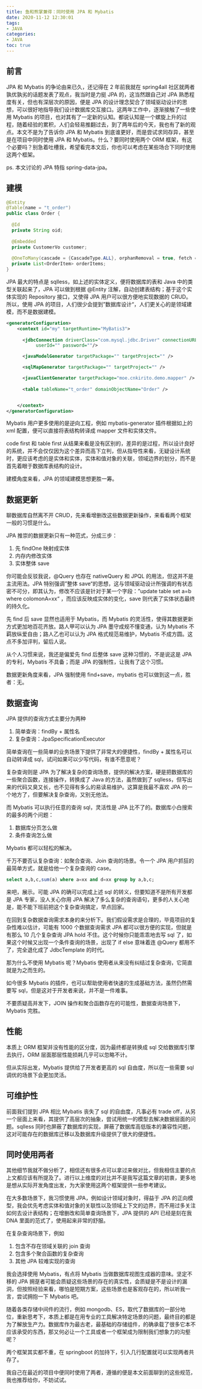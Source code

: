 ```yaml
---
title: 鱼和熊掌兼得：同时使用 JPA 和 Mybatis
date: 2020-11-12 12:30:01
tags:
- JAVA
categories:
- JAVA
toc: true
---
```


## 前言

JPA 和 Mybatis 的争论由来已久，还记得在 2 年前我就在 spring4all 社区就两者孰优孰劣的话题发表了观点，我当时是力挺 JPA 的，这当然跟自己对 JPA 熟悉程度有关，但也有深层次的原因，便是 JPA 的设计理念契合了领域驱动设计的思想，可以很好地指导我们设计数据库交互接口。这两年工作中，逐渐接触了一些使用 Mybatis 的项目，也对其有了一定新的认知。都说认知是一个螺旋上升的过程，随着经验的累积，人们会轻易推翻过去，到了两年后的今天，我也有了新的观点。本文不是为了告诉你 JPA 和 Mybatis 到底谁更好，而是尝试求同存异，甚至是在项目中同时使用 JPA 和 Mybatis。什么？要同时使用两个 ORM 框架，有这个必要吗？别急着吐槽我，希望看完本文后，你也可以考虑在某些场合下同时使用这两个框架。

ps. 本文讨论的 JPA 特指 spring-data-jpa。

<!-- more -->

## 建模

```java
@Entity
@Table(name = "t_order")
public class Order {
  
  @Id
  private String oid;
  
  @Embedded
  private CustomerVo customer;
  
  @OneToMany(cascade = {CascadeType.ALL}, orphanRemoval = true, fetch = FetchType.LAZY, mappedBy = "order")
  private List<OrderItem> orderItems;
}
```

JPA 最大的特点是 sqlless，如上述的实体定义，便将数据库的表和 Java 中的类型关联起来了，JPA 可以做到根据 @Entity 注解，自动创建表结构；基于这个实体实现的 Repository 接口，又使得 JPA 用户可以很方便地实现数据的 CRUD。所以，使用 JPA 的项目，人们很少会提到”数据库设计“，人们更关心的是领域建模，而不是数据建模。

```xml
<generatorConfiguration>
    <context id="my" targetRuntime="MyBatis3">
      
      <jdbcConnection driverClass="com.mysql.jdbc.Driver" connectionURL=""
           userId="" password=""/>

      <javaModelGenerator targetPackage="" targetProject="" />

      <sqlMapGenerator targetPackage="" targetProject="" />

      <javaClientGenerator targetPackage="moe.cnkirito.demo.mapper" />
      
      <table tableName="t_order" domainObjectName="Order" />


    </context>
</generatorConfiguration>
```

Mybatis 用户更多使用的是逆向工程，例如 mybatis-generator 插件根据如上的 xml 配置，便可以直接将表结构转译成 mapper 文件和实体文件。

code first 和 table first 从结果来看是没有区别的，差异的是过程，所以设计良好的系统，并不会仅仅因为这个差异而高下立判，但从指导性来看，无疑设计系统时，更应该考虑的是实体和实体，实体和值对象的关联，领域边界的划分，而不是首先着眼于数据库表结构的设计。

建模角度来看，JPA 的领域建模思想更胜一筹。

## 数据更新

聊数据库自然离不开 CRUD，先来看增删改这些数据更新操作，来看看两个框架一般的习惯是什么。

JPA 推崇的数据更新只有一种范式，分成三步：

1. 先 findOne 映射成实体
2. 内存内修改实体
3. 实体整体 save

你可能会反驳我说，@Query 也存在 nativeQuery 和 JPQL 的用法，但这并不是主流用法。JPA 特别强调”整体 save“的思想，这与领域驱动设计所强调的有状态密不可分，即其认为，修改不应该是针对于某一个字段：”update table set a=b where colomonA=xx“ ，而应该反映成实体的变化，save 则代表了实体状态最终的持久化。

先 find 后 save 显然也适用于 Mybatis，而 Mybatis 的灵活性，使得其数据更新方式更加地百花齐放。路人甲可以认为 JPA 墨守成规不懂变通，认为 Mybatis 不羁放纵爱自由；路人乙也可以认为 JPA 格式规范易维护，Mybatis 不成方圆。这点不多加评判，留后人说。

从个人习惯来说，我还是偏爱先 find 后整体 save 这种习惯的，不是说这是 JPA 的专利，Mybatis 不具备；而是 JPA 的强制性，让我有了这个习惯。 

数据更新角度来看，JPA 强制使用 find+save，mybatis 也可以做到这一点，胜者：无。

## 数据查询

JPA 提供的查询方式主要分为两种

1. 简单查询：findBy + 属性名
2. 复杂查询：JpaSpecificationExecutor

简单查询在一些简单的业务场景下提供了非常大的便捷性，findBy + 属性名可以自动转译成 sql，试问如果可以少写代码，有谁不愿意呢？

复杂查询则是 JPA 为了解决复杂的查询场景，提供的解决方案，硬是把数据库的一些聚合函数，连接操作，转换成了 Java 的方法，虽然做到了 sqlless，但写出来的代码又臭又长，也不见得有多么的易读易维护。这算是我最不喜欢 JPA 的一个地方了，但要解决复杂查询，又别无他法。

而 Mybatis 可以执行任意的查询 sql，灵活性是 JPA 比不了的。数据库小白搜索的最多的两个问题：

1. 数据库分页怎么做
2. 条件查询怎么做

 Mybatis 都可以轻松的解决。

千万不要否认复杂查询：如聚合查询、Join 查询的场景。令一个 JPA 用户抓狂的最简单方式，就是给他一个复杂查询的 case。

```sql
select a,b,c,sum(a) where a=xx and d=xx group by a,b,c;
```

来吧，展示。可能 JPA 的确可以完成上述 sql 的转义，但要知道不是所有开发都是 JPA 专家，没人关心你用 JPA 解决了多么复杂的查询语句，更多的人关心地是，能不能下班前把这个复杂查询搞定，早点回家。

在回到复杂数据查询需求本身的来分析下。我们假设需求是合理的，毕竟项目的复杂性难以估计，可能有 1000 个数据查询需求 JPA 都可以很方便的实现，但就是有那么 10 几个复杂查询 JPA hold 不住。这个时候你只能乖乖地去写 sql 了，如果这个时候又出现一个条件查询的场景，出现了 if else 意味着连 @Query 都用不了，完全退化成了 JdbcTemplate 的时代。

那为什么不使用 Mybatis 呢？Mybatis 使用者从来没有纠结过复杂查询，它简直就是为之而生的。

如今很多 Mybatis 的插件，也可以帮助使用者快速的生成基础方法，虽然仍然需要写 sql，但是这对于开发者来说，并不是一件难事。

不要质疑高并发下，JOIN 操作和聚合函数存在的可能性，数据查询场景下，Mybatis 完胜。

## 性能

本质上 ORM 框架并没有性能的区分度，因为最终都是转换成 sql 交给数据库引擎去执行，ORM 层面那层性能损耗几乎可以忽略不计。

但从实际出发，Mybatis 提供给了开发者更高的 sql 自由度，所以在一些需要 sql 调优的场景下会更加灵活。

## 可维护性

前面我们提到 JPA 相比 Mybatis 丧失了 sql 的自由度，凡事必有 trade off，从另一个层面上来看，其提供了高层次的抽象，尝试用统一的模型去解决数据层面的问题。sqlless 同时也屏蔽了数据库的实现，屏蔽了数据库高低版本的兼容性问题，这对可能存在的数据库迁移以及数据库升级提供了很大的便捷性。

## 同时使用两者

其他细节我就不做分析了，相信还有很多点可以拿过来做对比，但我相信主要的点上文都应该有所提及了。进行以上维度的对比并不是我写这篇文章的初衷，更多地是想从实际开发角度出发，为大家使用这两个框架提供一些参考建议。

在大多数场景下，我习惯使用 JPA，例如设计领域对象时，得益于 JPA 的正向模型，我会优先考虑实体和值对象的关联性以及领域上下文的边界，而不用过多关注如何去设计表结构；在增删改和简单查询场景下，JPA 提供的 API 已经是刻在我 DNA 里面的范式了，使用起来非常的舒服。

在复杂查询场景下，例如

1. 包含不存在领域关联的 join 查询
2. 包含多个聚合函数的复杂查询
3. 其他 JPA 较难实现的查询

我会选择使用 Mybatis，有点将 Mybatis 当做数据库视图生成器的意味。坚定不移的 JPA 拥趸者可能会质疑这些场景的存在的真实性，会质疑是不是设计的漏洞，但按照经验来看，哪怕是短期方案，这些场景也是客观存在的，所以听我一言，尝试拥抱一下 Mybatis 吧。

随着各类存储中间件的流行，例如 mongodb、ES，取代了数据库的一部分地位，重新思考下，本质上都是在用专业的工具解决特定场景的问题，最终目的都是为了解放生产力。数据库作为最古老，最基础的存储组件，的确承载了很多它本不应该承受的东西，那又何必让一个工具或者一个框架成为限制我们想象力的沟壑呢？

两个框架其实都不重，在 springboot 的加持下，引入几行配置就可以实现两者共存了。

我自己在最近的项目中便同时使用了两者，遵循的便是本文前面聊到的这些规范，我也推荐给你，不妨试试。
